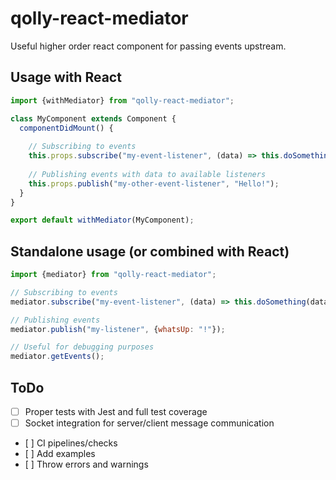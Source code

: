 # qolly-react-mediator
Useful higher order react component for passing events upstream.

## Usage with React
```javascript
import {withMediator} from "qolly-react-mediator";

class MyComponent extends Component {
  componentDidMount() {
  
    // Subscribing to events
    this.props.subscribe("my-event-listener", (data) => this.doSomething(data));
    
    // Publishing events with data to available listeners
    this.props.publish("my-other-event-listener", "Hello!");
  }
}

export default withMediator(MyComponent);
```

## Standalone usage (or combined with React)
```javascript
import {mediator} from "qolly-react-mediator";

// Subscribing to events
mediator.subscribe("my-event-listener", (data) => this.doSomething(data));

// Publishing events
mediator.publish("my-listener", {whatsUp: "!"});

// Useful for debugging purposes
mediator.getEvents();

```

## ToDo

- [ ] Proper tests with Jest and full test coverage
- [ ] Socket integration for server/client message communication
- [ ] CI pipelines/checks
- [ ] Add examples
- [ ] Throw errors and warnings

###
